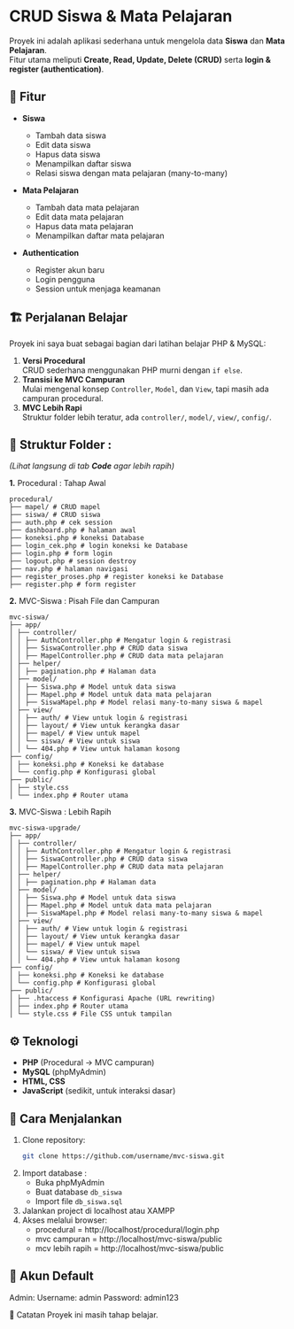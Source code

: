 # CRUD Siswa & Mata Pelajaran

Proyek ini adalah aplikasi sederhana untuk mengelola data **Siswa** dan **Mata Pelajaran**.  
Fitur utama meliputi **Create, Read, Update, Delete (CRUD)** serta **login & register (authentication)**.

## 📌 Fitur
- **Siswa**
  - Tambah data siswa
  - Edit data siswa
  - Hapus data siswa
  - Menampilkan daftar siswa
  - Relasi siswa dengan mata pelajaran (many-to-many)

- **Mata Pelajaran**
  - Tambah data mata pelajaran
  - Edit data mata pelajaran
  - Hapus data mata pelajaran
  - Menampilkan daftar mata pelajaran

- **Authentication**
  - Register akun baru
  - Login pengguna
  - Session untuk menjaga keamanan

## 🏗️ Perjalanan Belajar
Proyek ini saya buat sebagai bagian dari latihan belajar PHP & MySQL:
1. **Versi Procedural**  
   CRUD sederhana menggunakan PHP murni dengan `if else`.
2. **Transisi ke MVC Campuran**  
   Mulai mengenal konsep `Controller`, `Model`, dan `View`, tapi masih ada campuran procedural.
3. **MVC Lebih Rapi**  
   Struktur folder lebih teratur, ada `controller/`, `model/`, `view/`, `config/`.

## 📂 Struktur Folder : 
*(Lihat langsung di tab **Code** agar lebih rapih)*

**1.** Procedural : Tahap Awal
```
procedural/
├── mapel/ # CRUD mapel
├── siswa/ # CRUD siswa
├── auth.php # cek session
├── dashboard.php # halaman awal
├── koneksi.php # koneksi Database
├── login_cek.php # login koneksi ke Database
├── login.php # form login
├── logout.php # session destroy
├── nav.php # halaman navigasi
├── register_proses.php # register koneksi ke Database
├── register.php # form register
```

**2.** MVC-Siswa : Pisah File dan Campuran
```
mvc-siswa/
├── app/
│ ├── controller/
│ │ ├── AuthController.php # Mengatur login & registrasi
│ │ ├── SiswaController.php # CRUD data siswa
│ │ ├── MapelController.php # CRUD data mata pelajaran
│ ├── helper/
│ │ ├── pagination.php # Halaman data
│ ├── model/
│ │ ├── Siswa.php # Model untuk data siswa
│ │ ├── Mapel.php # Model untuk data mata pelajaran
│ │ ├── SiswaMapel.php # Model relasi many-to-many siswa & mapel
│ ├── view/
│ │ ├── auth/ # View untuk login & registrasi
│ │ ├── layout/ # View untuk kerangka dasar
│ │ ├── mapel/ # View untuk mapel
│ │ └── siswa/ # View untuk siswa
│ │ └── 404.php # View untuk halaman kosong
├── config/
│ ├── koneksi.php # Koneksi ke database
│ └── config.php # Konfigurasi global
├── public/
│ ├── style.css
│ └── index.php # Router utama
```

**3.** MVC-Siswa : Lebih Rapih
```
mvc-siswa-upgrade/
├── app/
│ ├── controller/
│ │ ├── AuthController.php # Mengatur login & registrasi
│ │ ├── SiswaController.php # CRUD data siswa
│ │ ├── MapelController.php # CRUD data mata pelajaran
│ ├── helper/
│ │ ├── pagination.php # Halaman data
│ ├── model/
│ │ ├── Siswa.php # Model untuk data siswa
│ │ ├── Mapel.php # Model untuk data mata pelajaran
│ │ ├── SiswaMapel.php # Model relasi many-to-many siswa & mapel
│ ├── view/
│ │ ├── auth/ # View untuk login & registrasi
│ │ ├── layout/ # View untuk kerangka dasar
│ │ ├── mapel/ # View untuk mapel
│ │ └── siswa/ # View untuk siswa
│ │ └── 404.php # View untuk halaman kosong
├── config/
│ ├── koneksi.php # Koneksi ke database
│ └── config.php # Konfigurasi global
├── public/
│ ├── .htaccess # Konfigurasi Apache (URL rewriting)
│ ├── index.php # Router utama
│ └── style.css # File CSS untuk tampilan
```

## ⚙️ Teknologi
- **PHP** (Procedural → MVC campuran)
- **MySQL** (phpMyAdmin)
- **HTML, CSS**
- **JavaScript** (sedikit, untuk interaksi dasar)

## 🚀 Cara Menjalankan
1. Clone repository:
   ```bash
   git clone https://github.com/username/mvc-siswa.git
2. Import database :
   - Buka phpMyAdmin
   - Buat database `db_siswa`
   - Import file `db_siswa.sql`
3. Jalankan project di localhost atau XAMPP
4. Akses melalui browser:
   - procedural = http://localhost/procedural/login.php
   - mvc campuran = http://localhost/mvc-siswa/public
   - mcv lebih rapih = http://localhost/mvc-siswa/public

## 🔑 Akun Default
Admin:
Username: admin
Password: admin123

📝 Catatan
Proyek ini masih tahap belajar.
